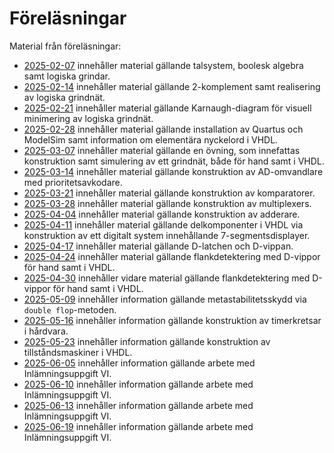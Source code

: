 # Föreläsningar

Material från föreläsningar:
* [2025-02-07](./2025-02-07/README.md) innehåller material gällande talsystem, boolesk algebra samt logiska grindar.
* [2025-02-14](./2025-02-14/README.md) innehåller material gällande 2-komplement samt realisering av logiska grindnät.
* [2025-02-21](./2025-02-21/README.md) innehåller material gällande Karnaugh-diagram för visuell minimering av logiska grindnät.
* [2025-02-28](./2025-02-28/README.md) innehåller material gällande installation av Quartus och ModelSim samt information
om elementära nyckelord i VHDL.
* [2025-03-07](./2025-03-07/README.md) innehåller material gällande en övning, som innefattas konstruktion
samt simulering av ett grindnät, både för hand samt i VHDL.
* [2025-03-14](./2025-03-14/README.md) innehåller material gällande konstruktion av AD-omvandlare med prioritetsavkodare.
* [2025-03-21](./2025-03-21/README.md) innehåller material gällande konstruktion av komparatorer.
* [2025-03-28](./2025-03-28/README.md) innehåller material gällande konstruktion av multiplexers.
* [2025-04-04](./2025-04-04/README.md) innehåller material gällande konstruktion av adderare.
* [2025-04-11](./2025-04-11/README.md) innehåller material gällande delkomponenter i VHDL via 
konstruktion av ett digitalt system innehållande 7-segmentsdisplayer.
* [2025-04-17](./2025-04-17/README.md) innehåller material gällande D-latchen och D-vippan.
* [2025-04-24](./2025-04-24/README.md) innehåller material gällande flankdetektering med D-vippor för hand samt i VHDL.
* [2025-04-30](./2025-04-30/README.md) innehåller vidare material gällande flankdetektering med D-vippor för hand samt i VHDL.
* [2025-05-09](./2025-05-09/README.md) innehåller information gällande metastabilitetsskydd via `double flop`-metoden.
* [2025-05-16](./2025-05-16/README.md) innehåller information gällande konstruktion av timerkretsar i hårdvara.
* [2025-05-23](./2025-05-23/README.md) innehåller information gällande konstruktion av tillståndsmaskiner i VHDL.
* [2025-06-05](./2025-06-05/README.md) innehåller information gällande arbete med Inlämningsuppgift VI.
* [2025-06-10](./2025-06-10/README.md) innehåller information gällande arbete med Inlämningsuppgift VI.
* [2025-06-13](./2025-06-13/README.md) innehåller information gällande arbete med Inlämningsuppgift VI.
* [2025-06-19](./2025-06-19/README.md) innehåller information gällande arbete med Inlämningsuppgift VI.
